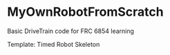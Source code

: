 # MyOwnRobotFromScratch
 Basic DriveTrain code for FRC 6854 learning
 
 Template: Timed Robot Skeleton
